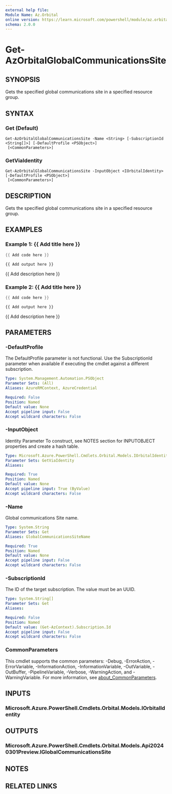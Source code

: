 ```yaml
---
external help file:
Module Name: Az.Orbital
online version: https://learn.microsoft.com/powershell/module/az.orbital/get-azorbitalglobalcommunicationssite
schema: 2.0.0
---
```


# Get-AzOrbitalGlobalCommunicationsSite

## SYNOPSIS
Gets the specified global communications site in a specified resource group.

## SYNTAX

### Get (Default)
```
Get-AzOrbitalGlobalCommunicationsSite -Name <String> [-SubscriptionId <String[]>] [-DefaultProfile <PSObject>]
 [<CommonParameters>]
```

### GetViaIdentity
```
Get-AzOrbitalGlobalCommunicationsSite -InputObject <IOrbitalIdentity> [-DefaultProfile <PSObject>]
 [<CommonParameters>]
```

## DESCRIPTION
Gets the specified global communications site in a specified resource group.

## EXAMPLES

### Example 1: {{ Add title here }}
```powershell
{{ Add code here }}
```

```output
{{ Add output here }}
```

{{ Add description here }}

### Example 2: {{ Add title here }}
```powershell
{{ Add code here }}
```

```output
{{ Add output here }}
```

{{ Add description here }}

## PARAMETERS

### -DefaultProfile
The DefaultProfile parameter is not functional.
Use the SubscriptionId parameter when available if executing the cmdlet against a different subscription.

```yaml
Type: System.Management.Automation.PSObject
Parameter Sets: (All)
Aliases: AzureRMContext, AzureCredential

Required: False
Position: Named
Default value: None
Accept pipeline input: False
Accept wildcard characters: False
```

### -InputObject
Identity Parameter
To construct, see NOTES section for INPUTOBJECT properties and create a hash table.

```yaml
Type: Microsoft.Azure.PowerShell.Cmdlets.Orbital.Models.IOrbitalIdentity
Parameter Sets: GetViaIdentity
Aliases:

Required: True
Position: Named
Default value: None
Accept pipeline input: True (ByValue)
Accept wildcard characters: False
```

### -Name
Global communications Site name.

```yaml
Type: System.String
Parameter Sets: Get
Aliases: GlobalCommunicationsSiteName

Required: True
Position: Named
Default value: None
Accept pipeline input: False
Accept wildcard characters: False
```

### -SubscriptionId
The ID of the target subscription.
The value must be an UUID.

```yaml
Type: System.String[]
Parameter Sets: Get
Aliases:

Required: False
Position: Named
Default value: (Get-AzContext).Subscription.Id
Accept pipeline input: False
Accept wildcard characters: False
```

### CommonParameters
This cmdlet supports the common parameters: -Debug, -ErrorAction, -ErrorVariable, -InformationAction, -InformationVariable, -OutVariable, -OutBuffer, -PipelineVariable, -Verbose, -WarningAction, and -WarningVariable. For more information, see [about_CommonParameters](http://go.microsoft.com/fwlink/?LinkID=113216).

## INPUTS

### Microsoft.Azure.PowerShell.Cmdlets.Orbital.Models.IOrbitalIdentity

## OUTPUTS

### Microsoft.Azure.PowerShell.Cmdlets.Orbital.Models.Api20240301Preview.IGlobalCommunicationsSite

## NOTES

## RELATED LINKS

